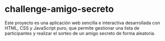 # challenge-amigo-secreto
Este proyecto es una aplicación web sencilla e interactiva desarrollada con HTML, CSS y JavaScript puro, que permite gestionar una lista de participantes y realizar el sorteo de un amigo secreto de forma aleatoria.

